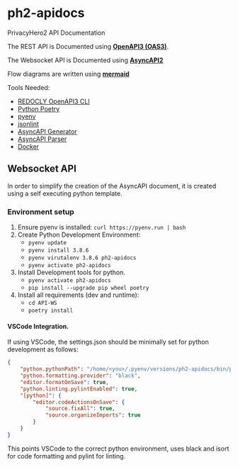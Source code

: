 # ph2-apidocs

PrivacyHero2 API Documentation

The REST API is Documented using
**[OpenAPI3 (OAS3)](https://spec.openapis.org/oas/v3.0.3)**.

The Websocket API is Documented using **[AsyncAPI2](https://www.asyncapi.com)**

Flow diagrams are written using **[mermaid](https://mermaid-js.github.io/mermaid/)**

Tools Needed:

* [REDOCLY OpenAPI3 CLI](https://github.com/Redocly/openapi-cli)
* [Python Poetry](https://python-poetry.org/)
* [pyenv](https://github.com/pyenv/pyenv)
* [jsonlint](https://github.com/zaach/jsonlint)
* [AsyncAPI Generator](https://github.com/asyncapi/generator)
* [AsyncAPI Parser](https://github.com/asyncapi/parser-js)
* [Docker](https://www.docker.com)

## Websocket API

In order to simplify the creation of the AsyncAPI document, it is created using
a self executing python template.

### Environment setup

1. Ensure pyenv is installed: `curl https://pyenv.run | bash`
2. Create Python Development Environment:
    - `pyenv update`
    - `pyenv install 3.8.6`
    - `pyenv virutalenv 3.8.6 ph2-apidocs`
    - `pyenv activate ph2-apidocs`
3. Install Development tools for python.
    - `pyenv activate ph2-apidocs`
    - `pip install --upgrade pip wheel poetry`
4. Install all requirements (dev and runtime):
    - `cd API-WS`
    - `poetry install`

#### VSCode Integration.

If using VSCode, the settings.json should be minimally set for python development as follows:

```json
{
    "python.pythonPath": "/home/<you>/.pyenv/versions/ph2-apidocs/bin/python",
    "python.formatting.provider": "black",
    "editor.formatOnSave": true,
    "python.linting.pylintEnabled": true,
    "[python]": {
        "editor.codeActionsOnSave": {
            "source.fixAll": true,
            "source.organizeImports": true
        }
    }
}
```

This points VSCode to the correct python environment, uses black and isort for code formatting and pylint for linting.